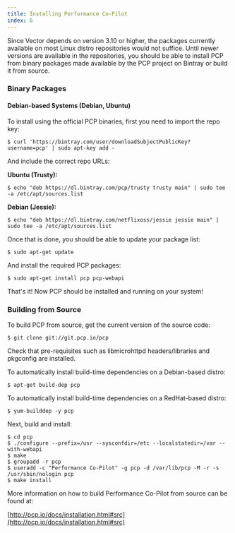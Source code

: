 ```yaml
---
title: Installing Performance Co-Pilot
index: 6
---
```


Since Vector depends on version 3.10 or higher, the packages currently available on most Linux distro repositories would not suffice. Until newer versions are available in the repositories, you should be able to install PCP from binary packages made available by the PCP project on Bintray or build it from source.

### Binary Packages

#### Debian-based Systems (Debian, Ubuntu)

To install using the official PCP binaries, first you need to import the repo key:

```
$ curl 'https://bintray.com/user/downloadSubjectPublicKey?username=pcp' | sudo apt-key add -
```

And include the correct repo URLs:

**Ubuntu (Trusty):**

```
$ echo "deb https://dl.bintray.com/pcp/trusty trusty main" | sudo tee -a /etc/apt/sources.list
```

**Debian (Jessie):**

```
$ echo "deb https://dl.bintray.com/netflixoss/jessie jessie main" | sudo tee -a /etc/apt/sources.list
```

Once that is done, you should be able to update your package list:

```
$ sudo apt-get update
```

And install the required PCP packages:

```
$ sudo apt-get install pcp pcp-webapi
```

That's it! Now PCP should be installed and running on your system!

### Building from Source

To build PCP from source, get the current version of the source code:

```
$ git clone git://git.pcp.io/pcp
```

Check that pre-requisites such as libmicrohttpd headers/libraries and
pkgconfig are installed.

To automatically install build-time dependencies on a Debian-based distro:

```
$ apt-get build-dep pcp
```

To automatically install build-time dependencies on a RedHat-based distro:

```
$ yum-builddep -y pcp
```

Next, build and install:

```
$ cd pcp
$ ./configure --prefix=/usr --sysconfdir=/etc --localstatedir=/var --with-webapi
$ make
$ groupadd -r pcp
$ useradd -c "Performance Co-Pilot" -g pcp -d /var/lib/pcp -M -r -s /usr/sbin/nologin pcp
$ make install
```

More information on how to build Performance Co-Pilot from source can be found at:

[http://pcp.io/docs/installation.html#src](http://pcp.io/docs/installation.html#src)

